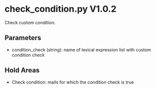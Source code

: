 check_condition.py V1.0.2
=========================

Check custom condition.

## Parameters
* condition_check (string): name of lexical expression list with custom condition check

## Hold Areas
* Check condition: mails for which the condition check is true
